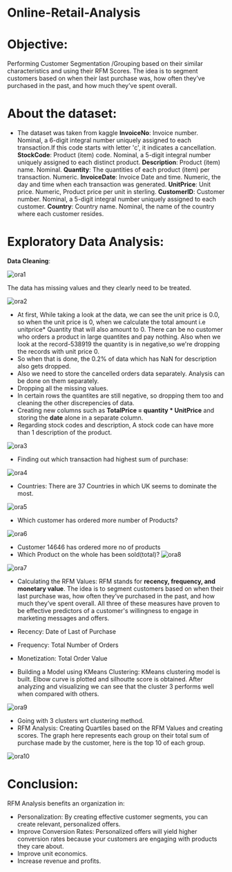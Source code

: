 # Online-Retail-Analysis
# Objective:
Performing Customer Segmentation /Grouping based on their similar characteristics and using their RFM Scores. The  idea is to segment customers based on when their last purchase was, how often they’ve purchased in the past, and how much they’ve spent overall. 
# About the dataset:
* The dataset was taken from kaggle
**InvoiceNo**: Invoice number. Nominal, a 6-digit integral number uniquely assigned to each transaction.If this code starts with letter 'c', it indicates a cancellation.
**StockCode**: Product (item) code. Nominal, a 5-digit integral number uniquely assigned to each distinct product.
**Description**: Product (item) name. Nominal.
**Quantity**: The quantities of each product (item) per transaction. Numeric.
**InvoiceDate**: Invoice Date and time. Numeric, the day and time when each transaction was generated.
**UnitPrice**: Unit price. Numeric, Product price per unit in sterling.
**CustomerID**: Customer number. Nominal, a 5-digit integral number uniquely assigned to each customer.
**Country**: Country name. Nominal, the name of the country where each customer resides.
# Exploratory Data Analysis:

**Data Cleaning**:

![ora1](https://user-images.githubusercontent.com/25876186/113345128-a4b5a800-934f-11eb-9185-12ece464441f.png)

The data has missing values and they clearly need to be treated.

![ora2](https://user-images.githubusercontent.com/25876186/113345246-d0389280-934f-11eb-9f0a-455d491f89aa.png)

* At first, While taking a  look at the data, we can see the unit price is  0.0, so when the unit price is 0, when we calculate the total amount i.e unitprice* Quantity that will also amount to 0. There can be no customer who orders a product in large quantites and pay nothing. Also when we look at the record-538919 the quantity is in negative,so we're dropping the records with unit price 0.
* So when that is done, the 0.2% of data which has NaN for description also gets dropped.
* Also we need to store the cancelled orders data separately. Analysis can be done on them separately.
* Dropping all the missing values.
* In certain rows the quantites are still negative, so dropping them too and cleaning the other discrepencies of data.
* Creating new columns such as **TotalPrice = quantity * UnitPrice** and storing the **date** alone in a separate column.
* Regarding stock codes and description, A stock code can have more than 1 description of the product.

![ora3](https://user-images.githubusercontent.com/25876186/113346206-29ed8c80-9351-11eb-9188-3d3e8d288972.png)

* Finding out which transaction had highest sum of purchase:

![ora4](https://user-images.githubusercontent.com/25876186/113346496-89e43300-9351-11eb-9153-589f0baf5d11.png)

* Countries: There are 37 Countries in which UK seems to dominate the most.

![ora5](https://user-images.githubusercontent.com/25876186/113347531-ea27a480-9352-11eb-8155-d4b07a3968f2.png)

* Which customer has ordered more number of Products?

![ora6](https://user-images.githubusercontent.com/25876186/113347691-29ee8c00-9353-11eb-91a2-3b4b7165e66d.png)

* Customer 14646 has ordered more no of products
* Which Product on the whole has been sold(total)?
![ora8](https://user-images.githubusercontent.com/25876186/113348482-417a4480-9354-11eb-8e73-2c824d06c1c9.png)

![ora7](https://user-images.githubusercontent.com/25876186/113348502-48a15280-9354-11eb-82dd-1fc2a4ec6d3c.png)

* Calculating the RFM Values:
RFM stands for **recency, frequency, and monetary value**. The  idea is to segment customers based on when their last purchase was, how often they’ve purchased in the past, and how much they’ve spent overall. All three of these measures have proven to be effective predictors of a customer's willingness to engage in marketing messages and offers.
* Recency: Date of Last of Purchase
* Frequency: Total Number of Orders
* Monetization: Total Order Value

* Building a Model using KMeans Clustering:
KMeans clustering model is built. Elbow curve is plotted and silhoutte score is obtained. After analyzing and visualizing we can see that the cluster 3 performs well when compared with others.

![ora9](https://user-images.githubusercontent.com/25876186/113351273-43460700-9358-11eb-92a3-c38946dccb4c.png)

* Going with 3 clusters wrt clustering method.
* RFM Analysis:
Creating Quartiles based on the RFM Values and creating scores. The graph here represents each group on their total sum of purchase made by the customer, here is the top 10 of each group.

![ora10](https://user-images.githubusercontent.com/25876186/113351691-d5e6a600-9358-11eb-908d-2114ca5d89fa.png)

# Conclusion:
RFM Analysis benefits an organization in:
* Personalization:  By creating effective customer segments, you can create relevant, personalized offers.
* Improve Conversion Rates: Personalized offers will yield higher conversion rates because your customers are engaging with products they care about. 
* Improve unit economics.
* Increase revenue and profits.


